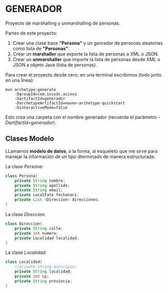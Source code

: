 # GENERADOR

Proyecto de marshalling y unmarshalling de personas.

Partes de este proyecto:

1. Crear una clase base **"Persona"** y un genrador de personas aleatorias como lista de **"Personas"**.
2. Crear un **marshaller** que exporte la lista de personas a XML o JSON.
3. Crear un **unmarshaller** que importe la lista de personas desde XML o JSON a objeto Java (lista de personas).

Para crear el proyecto desde cero, en una terminal escribimos (todo junto en una línea):

```
mvn archetype:generate 
    -DgroupId=com.iesvdc.acceso 
    -DartifactId=generador 
    -DarchetypeArtifactId=maven-archetype-quickstart 
    -DinteractiveMode=false
```

Esto crea una carpeta con el nombre generador (recuerda el parámetro *-DartifactId=generador*).

## Clases Modelo

LLamamos **modelo de datos**, a la forma, al esqueleto que me sirve para manejar la información de un tipo dterminado de manera estructurada.

La clase *Persona*:

```java
class Persona{
    private String nombre;
    private String apellido;
    private String email;
    private LocalFate fechanaci;
    private List <Direccion> direcciones;
}
```

La clase *Direccion*:

```java
class Direccion{
    private String calle;
    private int numero;
    private Localidad localidad;
}
```

La clase *Localidad*:
```java
class Localidad{
    //private String municipio;
    private String localidad;
    private int cp;
    private String provincia;
}
```
